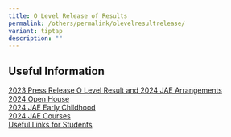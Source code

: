 ```yaml
---
title: O Level Release of Results
permalink: /others/permalink/olevelresultrelease/
variant: tiptap
description: ""
---
```

<h2>Useful Information</h2><p><a href="/files/Useful Links/UL Students/2023 press release o level results and 2024 jae arrangements.pdf" rel="noopener noreferrer nofollow" target="_blank">2023 Press Release O Level Result and 2024 JAE Arrangements</a><br><a href="/files/Useful Links/UL Students/2024 open house.pdf" rel="noopener noreferrer nofollow" target="_blank">2024 Open House</a><br><a href="/files/Useful Links/UL Students/2024 jae early childhood.pdf" rel="noopener noreferrer nofollow" target="_blank">2024 JAE Early Childhood</a><br><a href="/files/Useful Links/UL Students/2024 jae courses.pdf" rel="noopener noreferrer nofollow" target="_blank">2024 JAE Courses</a><br><a href="/files/Useful Links/UL Students/Useful_links_for_Students.pdf" rel="noopener noreferrer nofollow" target="_blank">Useful Links for Students</a></p>